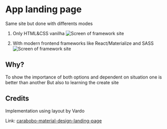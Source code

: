 # App landing page

Same site but done with differents modes
1. Only HTML&CSS vanilha
![](framework/screen.png "Screen of framework site")

2. With modern frontend frameworks like React/Materialize and SASS
![](vanilha/screen.png "Screen of framework site")

## Why?

To show the importance of both options and dependent on situation one is better than another
But also to learning the create site

## Credits
Implementation using layout by Vardo 

Link: [carabobo-material-design-landing-page](https://www.uplabs.com/posts/carabobo-material-design-landing-page)
